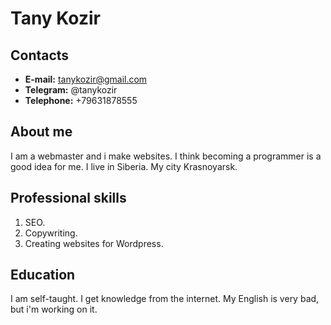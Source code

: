 # Tany Kozir
## Contacts
* **E-mail:** tanykozir@gmail.com
* **Telegram:** @tanykozir
* **Telephone:** +79631878555
## About me
I am a webmaster and i make websites. I think becoming a programmer is a good idea for me. I live in Siberia. My city Krasnoyarsk. 
## Professional skills
1. SEO.
2. Copywriting.
3. Сreating websites for Wordpress.
## Education
I am self-taught. I get knowledge from the internet. My English is very bad, but i'm working on it.